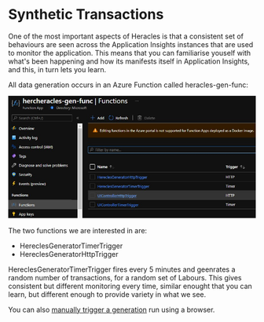 # Synthetic Transactions

One of the most important aspects of Heracles is that a consistent set of behaviours are seen across the Application Insights instances that are used to monitor the application.  This means that you can familiarise youself with what's been happening and how its manifests itself in Application Insights, and this, in turn lets you learn.

All data generation occurs in an Azure Function called <your-alias>heracles-gen-func:
  
![a screenshot of a function app](../images/hercheracles-functionapp.jpg)

The two functions we are interested in are:

- HereclesGeneratorTimerTrigger
- HereclesGeneratorHttpTrigger

HereclesGeneratorTimerTrigger fires every 5 minutes and geenrates a random number of transactions, for a random set of Labours.  This gives consistent but different monitoring every time, similar enought that you can learn, but different enough to provide variety in what we see.

You can also [manually trigger a generation](manually-trigger-generation.md) run using a browser.


